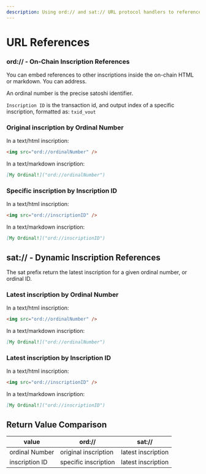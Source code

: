 ```yaml
---
description: Using ord:// and sat:// URL protocol handlers to reference inscriptions.
---
```


# URL References

### ord:// - On-Chain Inscription References

You can embed references to other inscriptions inside the on-chain HTML or markdown. You can address.

An ordinal number is the precise satoshi identifier.

`Inscription ID` is the transaction id, and output index of a specific inscription, formatted as: `txid_vout`

### Original inscription by Ordinal Number

In a text/html inscription:

```html
<img src="ord://ordinalNumber" />
```

In a text/markdown inscription:

```markdown
[My Ordinal!]("ord://ordinalNumber")
```

### Specific inscription by Inscription ID

In a text/html inscription:

```html
<img src="ord://inscriptionID" />
```

In a text/markdown inscription:

```md
[My Ordinal!]("ord://inscriptionID")
```

## sat:// - Dynamic Inscription References

The sat prefix return the latest inscription for a given ordinal number, or ordinal ID.

### Latest inscription by Ordinal Number

In a text/html inscription:

```html
<img src="ord://ordinalNumber" />
```

In a text/markdown inscription:

```markdown
[My Ordinal!]("ord://ordinalNumber")
```

### Latest inscription by Inscription ID

In a text/html inscription:

```html
<img src="ord://inscriptionID" />
```

In a text/markdown inscription:

```md
[My Ordinal!]("ord://inscriptionID")
```

## Return Value Comparison

| value          | ord://               | sat://             |
| -------------- | -------------------- | ------------------ |
| ordinal Number | original inscription | latest inscription |
| inscription ID | specific inscription | latest inscription |
